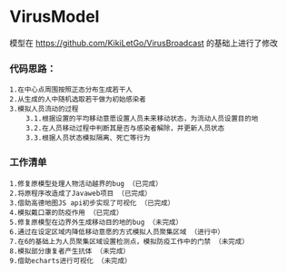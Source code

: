 # VirusModel
模型在 https://github.com/KikiLetGo/VirusBroadcast 的基础上进行了修改  
### 代码思路：  
    1.在中心点周围按照正态分布生成若干人  
    2.从生成的人中随机选取若干做为初始感染者  
    3.模拟人员流动的过程  
        3.1.根据设置的平均移动意愿设置人员未来移动状态，为流动人员设置目的地  
        3.2.在人员移动过程中判断其是否与感染者解除，并更新人员状态  
        3.3.根据人员状态模拟隔离、死亡等行为
       
### 工作清单  
    1.修复原模型处理人物活动越界的bug （已完成）  
    2.将原程序改造成了Javaweb项目 （已完成）  
    3.借助高德地图JS api初步实现了可视化 （已完成）  
    4.模拟戴口罩的防疫作用 （已完成）  
    5.修复原模型在边界外生成移动目的地的bug （未完成）  
    6.通过在设定区域内降低移动意愿的方式模拟人员聚集区域 （进行中）  
    7.在6的基础上为人员聚集区域设置检测点，模拟防疫工作中的门禁 （未完成）  
    8.模拟部分康复者产生抗体 （未完成）  
    9.借助echarts进行可视化 （未完成）
